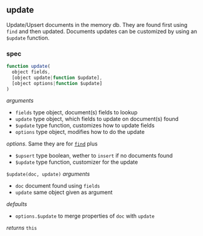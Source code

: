 ## update

Update/Upsert documents in the memory db. They are found first using
 `find` and then updated. Documents updates can be customized
 by using an `$update` function.

### spec
```js
function update(
  object fields,
  [object update|function $update],
  [object options|function $update]
)
```

_arguments_
 - `fields` type object, document(s) fields to lookup
 - `update` type object, which fields to update on document(s) found
 - `$update` type function, customizes how to update fields
 - `options` type object, modifies how to do the update

_options_. Same they are for [`find`](./find.md) plus
 - `$upsert` type boolean, wether to `insert` if no documents found
 - `$update` type function, customizer for the update

`$update(doc, update)` _arguments_
 - `doc` document found using `fields`
 - `update` same object given as argument

_defaults_
- `options.$update` to merge properties of `doc` with `update`

_returns_ `this`
